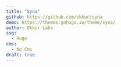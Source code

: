 ```yaml
---
title: "Syna"
github: https://github.com/okkur/syna
demo: https://themes.gohugo.io/theme/syna/
author: Okkur Labs
ssg:
  - Hugo
cms:
  - No Cms
draft: true
---
```

